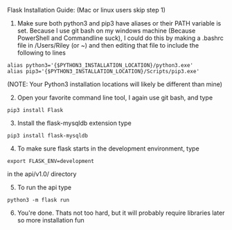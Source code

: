 Flask Installation Guide:
(Mac or linux users skip step 1)
1. Make sure both python3 and pip3 have aliases or their PATH variable is set. Because I use git bash on my windows machine (Because PowerShell and Commandline suck), I could do this by making a .bashrc file in /Users/Riley (or ~) and then editing that file to include the following to lines
```
alias python3='{$PYTHON3_INSTALLATION_LOCATION}/python3.exe'
alias pip3='{$PYTHON3_INSTALLATION_LOCATION}/Scripts/pip3.exe'
```
(NOTE: Your Python3 installation locations will likely be different than mine)

2. Open your favorite command line tool, I again use git bash, and type
```
pip3 install Flask
```

3. Install the flask-mysqldb extension type
```
pip3 install flask-mysqldb
```

4. To make sure flask starts in the development environment, type
```
export FLASK_ENV=development
```
   in the api/v1.0/ directory

5. To run the api type
```
python3 -m flask run
```

6. You're done. Thats not too hard, but it will probably require libraries later so more installation fun
